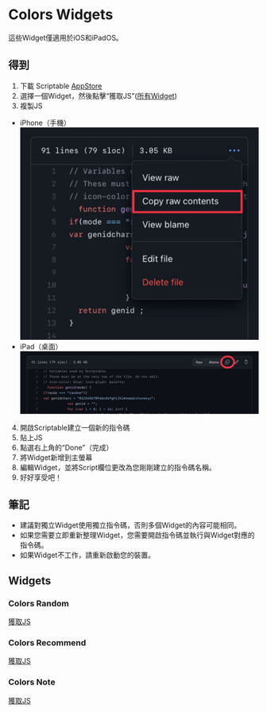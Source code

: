 # Colors Widgets
這些Widget僅適用於iOS和iPadOS。
## 得到
1. 下載 Scriptable [AppStore](https://apps.apple.com/tw/app/scriptable/id1405459188)
2. 選擇一個Widget，然後點擊“獲取JS”([所有Widget](https://github.com/EricHsia7/colors/blob/main/widgets/widgets.md#widgets))
3. 複製JS
* iPhone（手機） ![mobile](https://raw.githubusercontent.com/EricHsia7/colors/main/widgets/img/mobile.jpeg)
* iPad（桌面） ![table](https://raw.githubusercontent.com/EricHsia7/colors/main/widgets/img/table.jpeg)
4. 開啟Scriptable建立一個新的指令碼
5. 貼上JS
6. 點選右上角的“Done”（完成）
8. 將Widget新增到主螢幕
9. 編輯Widget，並將Script欄位更改為您剛剛建立的指令碼名稱。
10. 好好享受吧！
## 筆記
* 建議對獨立Widget使用獨立指令碼，否則多個Widget的內容可能相同。
* 如果您需要立即重新整理Widget，您需要開啟指令碼並執行與Widget對應的指令碼。
* 如果Widget不工作，請重新啟動您的裝置。
## Widgets
### Colors Random
[獲取JS](https://github.com/EricHsia7/colors/blob/main/widgets/js/colors_random.js)
### Colors Recommend
[獲取JS](https://github.com/EricHsia7/colors/blob/main/widgets/js/colors_recommend.js)
### Colors Note
[獲取JS](https://github.com/EricHsia7/colors/blob/main/widgets/js/colors_note.js)
